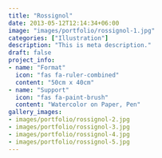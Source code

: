 ```yaml
---
title: "Rossignol"
date: 2013-05-12T12:14:34+06:00
image: "images/portfolio/rossignol-1.jpg"
categories: ["Illustration"]
description: "This is meta description."
draft: false
project_info:
- name: "Format"
  icon: "fas fa-ruler-combined"
  content: "50cm x 40cm"
- name: "Support"
  icon: "fas fa-paint-brush"
  content: "Watercolor on Paper, Pen"
gallery_images:
- images/portfolio/rossignol-2.jpg
- images/portfolio/rossignol-3.jpg
- images/portfolio/rossignol-4.jpg
- images/portfolio/rossignol-5.jpg
---
```

